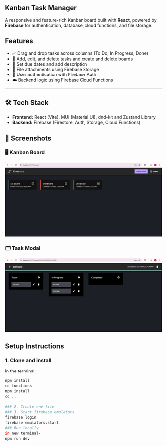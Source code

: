 ## Kanban Task Manager

A responsive and feature-rich Kanban board built with **React**, powered by **Firebase** for authentication, database, cloud functions, and file storage.

## Features

- ✅ Drag and drop tasks across columns (To Do, In Progress, Done)
- 📝 Add, edit, and delete tasks and create and delete boards
- 📅 Set due dates and add description
- 📎 File attachments using Firebase Storage
- 🔐 User authentication with Firebase Auth
- ☁️ Backend logic using Firebase Cloud Functions

---

## 🛠 Tech Stack

- **Frontend:** React (Vite), MUI (Material UI), dnd-kit and Zustand Library
- **Backend:** Firebase (Firestore, Auth, Storage, Cloud Functions)
 ## 📸 Screenshots

### 🖥️ Kanban Board

![Kanban Board](./src/assets/Screenshot2.png)

### 🗂️ Task Modal

![Task Modal](./src/assets/Screenshot1.png)

## Setup Instructions

### 1. Clone and install

In the terminal:

```bash
npm install
cd functions
npm install
cd ..

### 2. Create env file
### 3. Start firebase emulators
firebase login
firebase emulators:start
### Run locally
in new terminal-
npm run dev

